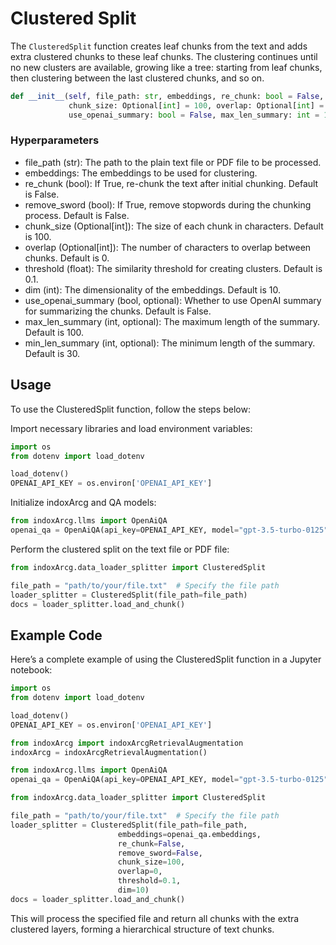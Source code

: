 # Clustered Split

The `ClusteredSplit` function creates leaf chunks from the text and adds
extra clustered chunks to these leaf chunks. The clustering continues
until no new clusters are available, growing like a tree: starting from
leaf chunks, then clustering between the last clustered chunks, and so
on.

```python
def __init__(self, file_path: str, embeddings, re_chunk: bool = False, remove_sword: bool = False,
             chunk_size: Optional[int] = 100, overlap: Optional[int] = 0, threshold: float = 0.1, dim: int = 10,
             use_openai_summary: bool = False, max_len_summary: int = 100, min_len_summary: int = 30)
```

### Hyperparameters

- file_path (str): The path to the plain text file or PDF file to be processed.
- embeddings: The embeddings to be used for clustering.
- re_chunk (bool): If True, re-chunk the text after initial chunking. Default is False.
- remove_sword (bool): If True, remove stopwords during the chunking process. Default is False.
- chunk_size (Optional[int]): The size of each chunk in characters. Default is 100.
- overlap (Optional[int]): The number of characters to overlap between chunks. Default is 0.
- threshold (float): The similarity threshold for creating clusters. Default is 0.1.
- dim (int): The dimensionality of the embeddings. Default is 10.
- use_openai_summary (bool, optional): Whether to use OpenAI summary for summarizing the chunks. Default is False.
- max_len_summary (int, optional): The maximum length of the summary. Default is 100.
- min_len_summary (int, optional): The minimum length of the summary. Default is 30.

## Usage

To use the ClusteredSplit function, follow the steps below:

Import necessary libraries and load environment variables:

```python
import os
from dotenv import load_dotenv

load_dotenv()
OPENAI_API_KEY = os.environ['OPENAI_API_KEY']
```

Initialize indoxArcg and QA models:

```python
from indoxArcg.llms import OpenAiQA
openai_qa = OpenAiQA(api_key=OPENAI_API_KEY, model="gpt-3.5-turbo-0125")
```

Perform the clustered split on the text file or PDF file:

```python
from indoxArcg.data_loader_splitter import ClusteredSplit

file_path = "path/to/your/file.txt"  # Specify the file path
loader_splitter = ClusteredSplit(file_path=file_path)
docs = loader_splitter.load_and_chunk()
```

## Example Code

Here’s a complete example of using the ClusteredSplit function in a
Jupyter notebook:

```python
import os
from dotenv import load_dotenv

load_dotenv()
OPENAI_API_KEY = os.environ['OPENAI_API_KEY']

from indoxArcg import indoxArcgRetrievalAugmentation
indoxArcg = indoxArcgRetrievalAugmentation()

from indoxArcg.llms import OpenAiQA
openai_qa = OpenAiQA(api_key=OPENAI_API_KEY, model="gpt-3.5-turbo-0125")

from indoxArcg.data_loader_splitter import ClusteredSplit

file_path = "path/to/your/file.txt"  # Specify the file path
loader_splitter = ClusteredSplit(file_path=file_path,
                        embeddings=openai_qa.embeddings,
                        re_chunk=False,
                        remove_sword=False,
                        chunk_size=100,
                        overlap=0,
                        threshold=0.1,
                        dim=10)
docs = loader_splitter.load_and_chunk()
```

This will process the specified file and return all chunks with the
extra clustered layers, forming a hierarchical structure of text chunks.
